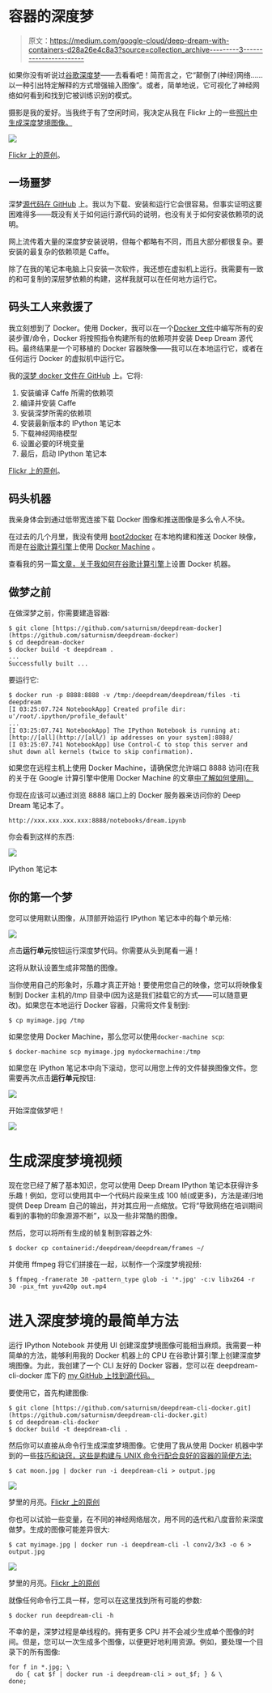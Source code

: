 # 容器的深度梦

> 原文：<https://medium.com/google-cloud/deep-dream-with-containers-d28a26e4c8a3?source=collection_archive---------3----------------------->

如果你没有听说过[谷歌深度梦](http://googleresearch.blogspot.com/2015/06/inceptionism-going-deeper-into-neural.html)——去看看吧！简而言之，它“颠倒了(神经)网络……以一种引出特定解释的方式增强输入图像”。或者，简单地说，它可视化了神经网络如何看到和找到它被训练识别的模式。

摄影是我的爱好。当我终于有了空闲时间，我决定从我在 Flickr 上的一些[照片中生成深度梦境图像。](https://flickr.com/photos/saturnism)

![](img/9f5f8d3e0c03e9fedd6c8920fd165818.png)

[Flickr 上的原创](https://www.flickr.com/photos/saturnism/19453626329)。

## 一场噩梦

深梦[源代码在 GitHub](http://github.com/google/deepdream) 上。我以为下载、安装和运行它会很容易。但事实证明这要困难得多——既没有关于如何运行源代码的说明，也没有关于如何安装依赖项的说明。

网上流传着大量的深度梦安装说明，但每个都略有不同，而且大部分都很复杂。要安装的最复杂的依赖项是 Caffe。

除了在我的笔记本电脑上只安装一次软件，我还想在虚拟机上运行。我需要有一致的和可复制的深层梦依赖的构建，这样我就可以在任何地方运行它。

## 码头工人来救援了

我立刻想到了 Docker。使用 Docker，我可以在一个[Docker 文件](https://github.com/saturnism/deepdream-docker/blob/master/Dockerfile)中编写所有的安装步骤/命令，Docker 将按照指令构建所有的依赖项并安装 Deep Dream 源代码。最终结果是一个可移植的 Docker 容器映像——我可以在本地运行它，或者在任何运行 Docker 的虚拟机中运行它。

我的[深梦 docker 文件在 GitHub](https://github.com/saturnism/deepdream-docker/blob/master/Dockerfile) 上。它将:

1.  安装编译 Caffe 所需的依赖项
2.  编译并安装 Caffe
3.  安装深梦所需的依赖项
4.  安装最新版本的 IPython 笔记本
5.  下载神经网络模型
6.  设置必要的环境变量
7.  最后，启动 IPython 笔记本

[Flickr 上的原创](https://www.flickr.com/photos/saturnism/16828917719)。

## 码头机器

我亲身体会到通过低带宽连接下载 Docker 图像和推送图像是多么令人不快。

在过去的几个月里，我没有使用 [boot2docker](http://boot2docker.io/) 在本地构建和推送 Docker 映像，而是在[谷歌计算引擎](https://cloud.google.com/compute/)上使用 [Docker Machine](https://docs.docker.com/machine/) 。

查看我的另一篇[文章，关于我如何在谷歌计算引擎](/google-cloud-platform-developer-advocates/my-slow-internet-vs-docker-7678ae1cae72?source=your-stories)上设置 Docker 机器。

## 做梦之前

在做深梦之前，你需要建造容器:

```
$ git clone [https://github.com/saturnism/deepdream-docker](https://github.com/saturnism/deepdream-docker)
$ cd deepdream-docker
$ docker build -t deepdream .
...
Successfully built ...
```

要运行它:

```
$ docker run -p 8888:8888 -v /tmp:/deepdream/deepdream/files -ti deepdream
[I 03:25:07.724 NotebookApp] Created profile dir: u'/root/.ipython/profile_default'
...
[I 03:25:07.741 NotebookApp] The IPython Notebook is running at: [http://[all](http://[all/) ip addresses on your system]:8888/
[I 03:25:07.741 NotebookApp] Use Control-C to stop this server and shut down all kernels (twice to skip confirmation).
```

如果您在远程主机上使用 Docker Machine，请确保您允许端口 8888 访问(在我的关于在 Google 计算引擎中使用 Docker Machine 的文章[中了解如何使用)。](/google-cloud-platform-developer-advocates/my-slow-internet-vs-docker-7678ae1cae72?source=your-stories)

你现在应该可以通过浏览 8888 端口上的 Docker 服务器来访问你的 Deep Dream 笔记本了。

```
http://xxx.xxx.xxx.xxx:8888/notebooks/dream.ipynb
```

你会看到这样的东西:

![](img/ed52a359bf56cd01ec73b14d0c5dc83b.png)

IPython 笔记本

## 你的第一个梦

您可以使用默认图像，从顶部开始运行 IPython 笔记本中的每个单元格:

![](img/cb14d39f701f30adda2d341956646357.png)

点击**运行单元**按钮运行深度梦代码。你需要从头到尾看一遍！

这将从默认设置生成非常酷的图像。

当你使用自己的形象时，乐趣才真正开始！要使用您自己的映像，您可以将映像复制到 Docker 主机的/tmp 目录中(因为这是我们挂载它的方式——可以随意更改)。如果您在本地运行 Docker 容器，只需将文件复制到:

```
$ cp myimage.jpg /tmp
```

如果您使用 Docker Machine，那么您可以使用` docker-machine scp `:

```
$ docker-machine scp myimage.jpg mydockermachine:/tmp
```

如果您在 IPython 笔记本中向下滚动，您可以用您上传的文件替换图像文件。您需要再次点击**运行单元**按钮:

![](img/c7f6b5470e38b63185782eb3c7197ac4.png)

开始深度做梦吧！

![](img/7e6b9c6b111e7f20f1654bf44f68eaae.png)

# 生成深度梦境视频

现在您已经了解了基本知识，您可以使用 Deep Dream IPython 笔记本获得许多乐趣！例如，您可以使用其中一个代码片段来生成 100 帧(或更多)，方法是递归地提供 Deep Dream 自己的输出，并对其应用一点缩放。它将“导致网络在培训期间看到的事物的印象源源不断”，以及一些非常酷的图像。

然后，您可以将所有生成的帧复制到容器之外:

```
$ docker cp containerid:/deepdream/deepdream/frames ~/
```

并使用 ffmpeg 将它们拼接在一起，以制作一个深度梦境视频:

```
$ ffmpeg -framerate 30 -pattern_type glob -i '*.jpg' -c:v libx264 -r 30 -pix_fmt yuv420p out.mp4
```

# 进入深度梦境的最简单方法

运行 IPython Notebook 并使用 UI 创建深度梦境图像可能相当麻烦。我需要一种简单的方法，能够利用我的 Docker 机器上的 CPU 在谷歌计算引擎上创建深度梦境图像。为此，我创建了一个 CLI 友好的 Docker 容器，您可以在 deepdream-cli-docker 库下的 [my GitHub 上找到源代码。](https://github.com/saturnism/deepdream-cli-docker)

要使用它，首先构建图像:

```
$ git clone [https://github.com/saturnism/deepdream-cli-docker.git](https://github.com/saturnism/deepdream-cli-docker.git)
$ cd deepdream-cli-docker
$ docker build -t deepdream-cli .
```

然后你可以直接从命令行生成深度梦境图像。它使用了我从使用 Docker 机器中学到的一些[技巧和诀窍，这些是构建与 UNIX 命令行配合良好的容器的简便方法:](/google-cloud-platform-developer-advocates/my-slow-internet-vs-docker-7678ae1cae72)

```
$ cat moon.jpg | docker run -i deepdream-cli > output.jpg
```

![](img/71218f3a83dd392b9af909a6eaaf5520.png)

梦里的月亮。[Flickr 上的原创](https://www.flickr.com/photos/saturnism/3883002417/)

你也可以试验一些变量，在不同的神经网络层次，用不同的迭代和八度音阶来深度做梦。生成的图像可能差异很大:

```
$ cat myimage.jpg | docker run -i deepdream-cli -l conv2/3x3 -o 6 > output.jpg
```

![](img/4a758e48a001b8a911db690eaf34f95e.png)

梦里的月亮。[Flickr 上的原创](https://www.flickr.com/photos/saturnism/3883002417/)

就像任何命令行工具一样，您可以在这里找到所有可能的参数:

```
$ docker run deepdream-cli -h
```

不幸的是，深梦过程是单线程的。拥有更多 CPU 并不会减少生成单个图像的时间。但是，您可以一次生成多个图像，以便更好地利用资源。例如，要处理一个目录下的所有图像:

```
for f in *.jpg; \
  do { cat $f | docker run -i deepdream-cli > out_$f; } & \
done;
```